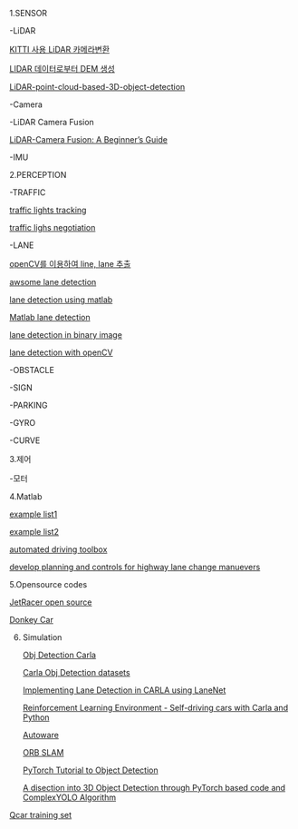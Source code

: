 1.SENSOR

  -LiDAR

  [KITTI 사용 LiDAR 카메라변환](https://darkpgmr.tistory.com/190)

  [LIDAR 데이터로부터 DEM 생성](https://docs.qgis.org/3.34/ko/docs/training_manual/forestry/basic_lidar.html)

  [LiDAR-point-cloud-based-3D-object-detection](https://github.com/RobuRishabh/LiDAR-point-cloud-based-3D-object-detection/blob/main/Project.ipynb)
    
  -Camera

  -LiDAR Camera Fusion
  
  [LiDAR-Camera Fusion: A Beginner’s Guide](https://medium.com/@shashankag14/lidar-camera-fusion-a-short-guide-34115a3055da)
   
  -IMU
  

    

2.PERCEPTION

  -TRAFFIC

  [traffic lights tracking](https://github.com/RomeroRodriguezD/Traffic-Lights-Tracking-and-Color-Detection-OpenCV)

  [traffic lighs negotiation](https://kr.mathworks.com/help/mpc/ug/traffic-light-negotiation.html)
  
  -LANE

  [openCV를 이용하여 line, lane 추출](https://soheeeep.tistory.com/16)

  [awsome lane detection](https://docs.qgis.org/3.34/ko/docs/training_manual/forestry/basic_lidar.html)

  [lane detection using matlab](https://github.com/ysshah95/Lane-Detection-using-MATLAB)

  [Matlab lane detection](https://kr.mathworks.com/help/hdlcoder/ug/lane-detection.html)

  [lane detection in binary image](https://stackoverflow.com/questions/43794478/lane-detection-in-a-binary-image-formed-by-cloud-points)

  [lane detection with openCV](https://medium.com/@mrhwick/simple-lane-detection-with-opencv-bfeb6ae54ec0)

  -OBSTACLE
 
  -SIGN
    
  -PARKING
 
  -GYRO
  
  -CURVE
  
3.제어

  -모터

4.Matlab

[example list1](https://kr.mathworks.com/help/driving/examples.html?category=planning-and-control&exampleproduct=all)

[example list2](https://kr.mathworks.com/help/driving/examples.html?category=detection-and-tracking&s_tid=CRUX_topnav)

[automated driving toolbox](https://kr.mathworks.com/products/automated-driving.html)

[develop planning and controls for highway lane change manuevers](https://kr.mathworks.com/videos/develop-planning-and-controls-for-highway-lane-change-maneuvers-1593449190848.html)



5.Opensource codes

  [JetRacer open source](https://github.com/NVIDIA-AI-IOT/jetracer)
  
  [Donkey Car](https://docs.donkeycar.com/)

6. Simulation
   
   [Obj Detection Carla](https://github.com/stemsgrpy/Object-Detection-for-CARLA-Driving-Simulator-by-using-YOLOv4)
   
   [Carla Obj Detection datasets](https://github.com/DanielHfnr/Carla-Object-Detection-Dataset)
   
   [Implementing Lane Detection in CARLA using LaneNet](https://medium.com/@diazoangga/implementing-lane-detection-in-carla-using-lanenet-330d8fd8720c)
   
   [Reinforcement Learning Environment - Self-driving cars with Carla and Python](https://pythonprogramming.net/reinforcement-learning-environment-self-driving-autonomous-cars-carla-python/)
   
   [Autoware](https://github.com/autowarefoundation/autoware)
   
   [ORB SLAM](https://github.com/raulmur/ORB_SLAM)

   [PyTorch Tutorial to Object Detection](https://github.com/sgrvinod/a-PyTorch-Tutorial-to-Object-Detection/tree/master)
   
   [A disection into 3D Object Detection through PyTorch based code and ComplexYOLO Algorithm](https://medium.com/@abdulhaq.ah/a-disection-into-3d-object-detection-through-pytorch-based-code-and-complexyolo-algorithm-d45cceab4570)

[Qcar training set](https://universe.roboflow.com/dajeon-university/q-car-0328/dataset/2)
